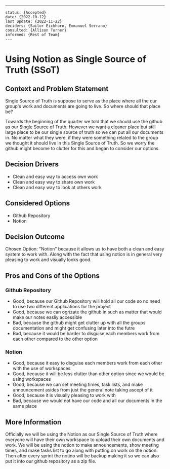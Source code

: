  ---
    status: {Accepted}
    date: {2022-10-12}
    last update: {2022-11-22}
    deciders: {Sailor Eichhorn, Emmanuel Serrano}
    consulted: {Allison Turner}
    informed: {Rest of Team}
    ---

# Using Notion as Single Source of Truth (SSoT)

## Context and Problem Statement
Single Source of Truth is suppose to serve as the place where all the our group's work and documents are going to live. So where should that place be?

Towards the beginning of the quarter we told that we should use the github as our Single Source of Truth. However we want a cleaner place but still large place to be our single source of truth so we can put all our documents in. No matter what they were, if they were something related to the group we thought it should live in this Single Source of Truth. So we worry the github might become to clutter for this and began to consider our options.

## Decision Drivers

- Clean and easy way to access own work
- Clean and easy way to share own work
- Clean and easy way to look at others work

## Considered Options

- Github Repository
- Notion
  
## Decision Outcome

Chosen Option: "Notion" because it allows us to have both a clean and easy system to work with. Along with the fact that using notion is in general very pleasing to work and visually looks good.

## Pros and Cons of the Options

### Github Repository

- Good, because our Github Repository will hold all our code so no need to use two different applications for the project
- Good, because we can ogrizate the github in such as matter that would make our notes easliy accessible
- Bad, because the github might get clutter up with all the groups documentation and might get confusing later into the futre
- Bad, because it would be harder to disguise each members work from each other compared to the other option

### Notion

- Good, because it easy to disguise each members work from each other with the use of workspaces
- Good, because it will be less clutter than other option since we would be using workspaces
- Good, because we can set meeting times, task lists, and make announcement asides from just the general note taking ascept of it
- Good, because it is visually pleasing to work with
- Bad, because we would not have our code and all our documents in the same place 

## More Information

Officially we will be using the Notion as our Single Source of Truth where everyone will have their own workspace to upload their own documents and work. We will be using the notion to make announcements, show meeting times, and make tasks list to go along with putting on work on the notion. Then after every sprint the notino will be backup making it so we can also put it into our github repository as a zip file.
